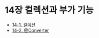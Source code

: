 # 14장 컬렉션과 부가 기능
- [14-1. 컬렉션](14-1.%EC%BB%AC%EB%A0%89%EC%85%98.md)
- [14-2. @Converter](14-2.%40Converter.md)
